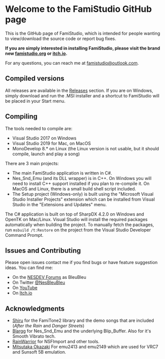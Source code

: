 # Welcome to the FamiStudio GitHub page
This is the GitHub page of FamiStudio, which is intended for people wanting to view/download the source code or report bug fixes.

**If you are simply interested in installing FamiStudio, please visit the brand new [famistudio.org](https://famistudio.org/) or [itch.io](https://bleubleu.itch.io/famistudio).**

For any questions, you can reach me at [famistudio@outlook.com](mailto:famistudio@outlook.com).

## Compiled versions
All releases are available in the [Releases](https://github.com/BleuBleu/FamiStudio/releases) section. If you are on Windows, simply download and run the .MSI installer and a shortcut to FamiStudio will be placed in your Start menu.

## Compiling
The tools needed to compile are:
- Visual Studio 2017 on Windows 
- Visual Studio 2019 for Mac, on MacOS
- MonoDevelop 8.* on Linux (the Linux version is not usable, but it should compile, launch and play a song)

There are 3 main projects:
- The main FamiStudio application is written in C#.
- Nes_Snd_Emu (and its DLL wrapper) is in C++. On Windows you will need to install C++ support installed if you plan to re-compile it. On MacOS and Linux, there is a small build shell script included.
- The Setup project (Windows-only) is built using the "Microsoft Visual Studio Installer Projects" extension which can be installed from Visual Studio in the "Extensions and Updates" menu.

The C# application is built on top of SharpDX 4.2.0 on Windows and OpenTK on Mac/Linux. Visual Studio will install the required packages automatically when building the project.
To manually fetch the packages, run `msbuild /t:Restore` on the project from the Visual Studio Developer Command Prompt.

## Issues and Contributing
Please open issues contact me if you find bugs or have feature suggestion ideas. 
You can find me:
- On the [NESDEV Forums](https://forums.nesdev.com/) as BleuBleu 
- On Twitter [@NesBleuBleu](http://www.twitter.com/nesbleubleu)
- On [YouTube](https://www.youtube.com/channel/UC-dGLo2XZqXNA_aOYjaucgA?view_as=subscriber)
- On [Itch.io](https://bleubleu.itch.io/famistudio)

## Acknowledgments
- [Shiru](https://shiru.untergrund.net/code.shtml) for the FamiTone2 library and the demo songs that are included (_After the Rain_ and _Danger Streets_)
- [Blargg](http://www.slack.net/~ant/) for Nes_Snd_Emu and the underlying Blip_Buffer. Also for it's Smooth Vibrato tech.
- [RainWarrior](http://rainwarrior.ca) for NSFImport and other tools.
- [Mitsutaka Okazaki](https://github.com/okaxaki) For emu2413 and emu2149 which are used for VRC7 and Sunsoft 5B emulation.

